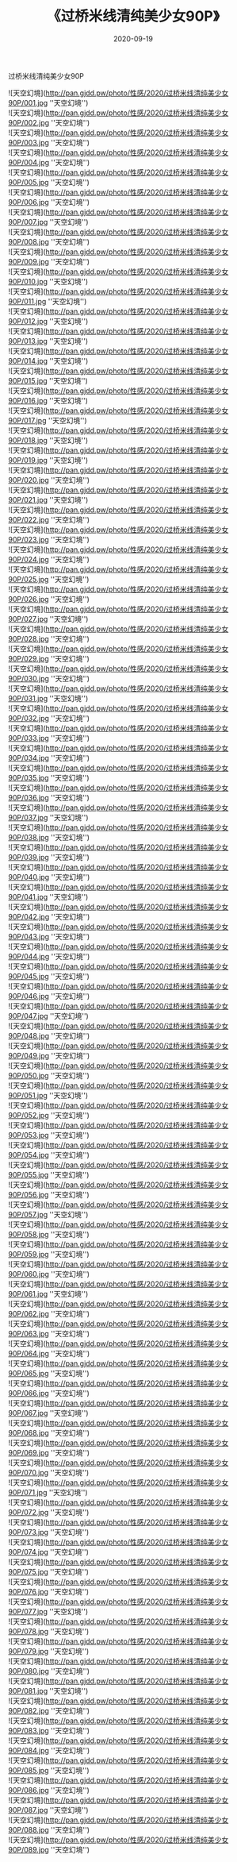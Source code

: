 ﻿---
layout: post
title:  《过桥米线清纯美少女90P》
date:   2020-09-19
img: http://pan.gjdd.pw/photo/性感/2020/过桥米线清纯美少女90P/000.jpg
categories: [美女, 性感, 泳衣]
---

过桥米线清纯美少女90P



![天空幻境](http://pan.gjdd.pw/photo/性感/2020/过桥米线清纯美少女90P/001.jpg ''天空幻境'') <br>
![天空幻境](http://pan.gjdd.pw/photo/性感/2020/过桥米线清纯美少女90P/002.jpg ''天空幻境'') <br>
![天空幻境](http://pan.gjdd.pw/photo/性感/2020/过桥米线清纯美少女90P/003.jpg ''天空幻境'') <br>
![天空幻境](http://pan.gjdd.pw/photo/性感/2020/过桥米线清纯美少女90P/004.jpg ''天空幻境'') <br>
![天空幻境](http://pan.gjdd.pw/photo/性感/2020/过桥米线清纯美少女90P/005.jpg ''天空幻境'') <br>
![天空幻境](http://pan.gjdd.pw/photo/性感/2020/过桥米线清纯美少女90P/006.jpg ''天空幻境'') <br>
![天空幻境](http://pan.gjdd.pw/photo/性感/2020/过桥米线清纯美少女90P/007.jpg ''天空幻境'') <br>
![天空幻境](http://pan.gjdd.pw/photo/性感/2020/过桥米线清纯美少女90P/008.jpg ''天空幻境'') <br>
![天空幻境](http://pan.gjdd.pw/photo/性感/2020/过桥米线清纯美少女90P/009.jpg ''天空幻境'') <br>
![天空幻境](http://pan.gjdd.pw/photo/性感/2020/过桥米线清纯美少女90P/010.jpg ''天空幻境'') <br>
![天空幻境](http://pan.gjdd.pw/photo/性感/2020/过桥米线清纯美少女90P/011.jpg ''天空幻境'') <br>
![天空幻境](http://pan.gjdd.pw/photo/性感/2020/过桥米线清纯美少女90P/012.jpg ''天空幻境'') <br>
![天空幻境](http://pan.gjdd.pw/photo/性感/2020/过桥米线清纯美少女90P/013.jpg ''天空幻境'') <br>
![天空幻境](http://pan.gjdd.pw/photo/性感/2020/过桥米线清纯美少女90P/014.jpg ''天空幻境'') <br>
![天空幻境](http://pan.gjdd.pw/photo/性感/2020/过桥米线清纯美少女90P/015.jpg ''天空幻境'') <br>
![天空幻境](http://pan.gjdd.pw/photo/性感/2020/过桥米线清纯美少女90P/016.jpg ''天空幻境'') <br>
![天空幻境](http://pan.gjdd.pw/photo/性感/2020/过桥米线清纯美少女90P/017.jpg ''天空幻境'') <br>
![天空幻境](http://pan.gjdd.pw/photo/性感/2020/过桥米线清纯美少女90P/018.jpg ''天空幻境'') <br>
![天空幻境](http://pan.gjdd.pw/photo/性感/2020/过桥米线清纯美少女90P/019.jpg ''天空幻境'') <br>
![天空幻境](http://pan.gjdd.pw/photo/性感/2020/过桥米线清纯美少女90P/020.jpg ''天空幻境'') <br>
![天空幻境](http://pan.gjdd.pw/photo/性感/2020/过桥米线清纯美少女90P/021.jpg ''天空幻境'') <br>
![天空幻境](http://pan.gjdd.pw/photo/性感/2020/过桥米线清纯美少女90P/022.jpg ''天空幻境'') <br>
![天空幻境](http://pan.gjdd.pw/photo/性感/2020/过桥米线清纯美少女90P/023.jpg ''天空幻境'') <br>
![天空幻境](http://pan.gjdd.pw/photo/性感/2020/过桥米线清纯美少女90P/024.jpg ''天空幻境'') <br>
![天空幻境](http://pan.gjdd.pw/photo/性感/2020/过桥米线清纯美少女90P/025.jpg ''天空幻境'') <br>
![天空幻境](http://pan.gjdd.pw/photo/性感/2020/过桥米线清纯美少女90P/026.jpg ''天空幻境'') <br>
![天空幻境](http://pan.gjdd.pw/photo/性感/2020/过桥米线清纯美少女90P/027.jpg ''天空幻境'') <br>
![天空幻境](http://pan.gjdd.pw/photo/性感/2020/过桥米线清纯美少女90P/028.jpg ''天空幻境'') <br>
![天空幻境](http://pan.gjdd.pw/photo/性感/2020/过桥米线清纯美少女90P/029.jpg ''天空幻境'') <br>
![天空幻境](http://pan.gjdd.pw/photo/性感/2020/过桥米线清纯美少女90P/030.jpg ''天空幻境'') <br>
![天空幻境](http://pan.gjdd.pw/photo/性感/2020/过桥米线清纯美少女90P/031.jpg ''天空幻境'') <br>
![天空幻境](http://pan.gjdd.pw/photo/性感/2020/过桥米线清纯美少女90P/032.jpg ''天空幻境'') <br>
![天空幻境](http://pan.gjdd.pw/photo/性感/2020/过桥米线清纯美少女90P/033.jpg ''天空幻境'') <br>
![天空幻境](http://pan.gjdd.pw/photo/性感/2020/过桥米线清纯美少女90P/034.jpg ''天空幻境'') <br>
![天空幻境](http://pan.gjdd.pw/photo/性感/2020/过桥米线清纯美少女90P/035.jpg ''天空幻境'') <br>
![天空幻境](http://pan.gjdd.pw/photo/性感/2020/过桥米线清纯美少女90P/036.jpg ''天空幻境'') <br>
![天空幻境](http://pan.gjdd.pw/photo/性感/2020/过桥米线清纯美少女90P/037.jpg ''天空幻境'') <br>
![天空幻境](http://pan.gjdd.pw/photo/性感/2020/过桥米线清纯美少女90P/038.jpg ''天空幻境'') <br>
![天空幻境](http://pan.gjdd.pw/photo/性感/2020/过桥米线清纯美少女90P/039.jpg ''天空幻境'') <br>
![天空幻境](http://pan.gjdd.pw/photo/性感/2020/过桥米线清纯美少女90P/040.jpg ''天空幻境'') <br>
![天空幻境](http://pan.gjdd.pw/photo/性感/2020/过桥米线清纯美少女90P/041.jpg ''天空幻境'') <br>
![天空幻境](http://pan.gjdd.pw/photo/性感/2020/过桥米线清纯美少女90P/042.jpg ''天空幻境'') <br>
![天空幻境](http://pan.gjdd.pw/photo/性感/2020/过桥米线清纯美少女90P/043.jpg ''天空幻境'') <br>
![天空幻境](http://pan.gjdd.pw/photo/性感/2020/过桥米线清纯美少女90P/044.jpg ''天空幻境'') <br>
![天空幻境](http://pan.gjdd.pw/photo/性感/2020/过桥米线清纯美少女90P/045.jpg ''天空幻境'') <br>
![天空幻境](http://pan.gjdd.pw/photo/性感/2020/过桥米线清纯美少女90P/046.jpg ''天空幻境'') <br>
![天空幻境](http://pan.gjdd.pw/photo/性感/2020/过桥米线清纯美少女90P/047.jpg ''天空幻境'') <br>
![天空幻境](http://pan.gjdd.pw/photo/性感/2020/过桥米线清纯美少女90P/048.jpg ''天空幻境'') <br>
![天空幻境](http://pan.gjdd.pw/photo/性感/2020/过桥米线清纯美少女90P/049.jpg ''天空幻境'') <br>
![天空幻境](http://pan.gjdd.pw/photo/性感/2020/过桥米线清纯美少女90P/050.jpg ''天空幻境'') <br>
![天空幻境](http://pan.gjdd.pw/photo/性感/2020/过桥米线清纯美少女90P/051.jpg ''天空幻境'') <br>
![天空幻境](http://pan.gjdd.pw/photo/性感/2020/过桥米线清纯美少女90P/052.jpg ''天空幻境'') <br>
![天空幻境](http://pan.gjdd.pw/photo/性感/2020/过桥米线清纯美少女90P/053.jpg ''天空幻境'') <br>
![天空幻境](http://pan.gjdd.pw/photo/性感/2020/过桥米线清纯美少女90P/054.jpg ''天空幻境'') <br>
![天空幻境](http://pan.gjdd.pw/photo/性感/2020/过桥米线清纯美少女90P/055.jpg ''天空幻境'') <br>
![天空幻境](http://pan.gjdd.pw/photo/性感/2020/过桥米线清纯美少女90P/056.jpg ''天空幻境'') <br>
![天空幻境](http://pan.gjdd.pw/photo/性感/2020/过桥米线清纯美少女90P/057.jpg ''天空幻境'') <br>
![天空幻境](http://pan.gjdd.pw/photo/性感/2020/过桥米线清纯美少女90P/058.jpg ''天空幻境'') <br>
![天空幻境](http://pan.gjdd.pw/photo/性感/2020/过桥米线清纯美少女90P/059.jpg ''天空幻境'') <br>
![天空幻境](http://pan.gjdd.pw/photo/性感/2020/过桥米线清纯美少女90P/060.jpg ''天空幻境'') <br>
![天空幻境](http://pan.gjdd.pw/photo/性感/2020/过桥米线清纯美少女90P/061.jpg ''天空幻境'') <br>
![天空幻境](http://pan.gjdd.pw/photo/性感/2020/过桥米线清纯美少女90P/062.jpg ''天空幻境'') <br>
![天空幻境](http://pan.gjdd.pw/photo/性感/2020/过桥米线清纯美少女90P/063.jpg ''天空幻境'') <br>
![天空幻境](http://pan.gjdd.pw/photo/性感/2020/过桥米线清纯美少女90P/064.jpg ''天空幻境'') <br>
![天空幻境](http://pan.gjdd.pw/photo/性感/2020/过桥米线清纯美少女90P/065.jpg ''天空幻境'') <br>
![天空幻境](http://pan.gjdd.pw/photo/性感/2020/过桥米线清纯美少女90P/066.jpg ''天空幻境'') <br>
![天空幻境](http://pan.gjdd.pw/photo/性感/2020/过桥米线清纯美少女90P/067.jpg ''天空幻境'') <br>
![天空幻境](http://pan.gjdd.pw/photo/性感/2020/过桥米线清纯美少女90P/068.jpg ''天空幻境'') <br>
![天空幻境](http://pan.gjdd.pw/photo/性感/2020/过桥米线清纯美少女90P/069.jpg ''天空幻境'') <br>
![天空幻境](http://pan.gjdd.pw/photo/性感/2020/过桥米线清纯美少女90P/070.jpg ''天空幻境'') <br>
![天空幻境](http://pan.gjdd.pw/photo/性感/2020/过桥米线清纯美少女90P/071.jpg ''天空幻境'') <br>
![天空幻境](http://pan.gjdd.pw/photo/性感/2020/过桥米线清纯美少女90P/072.jpg ''天空幻境'') <br>
![天空幻境](http://pan.gjdd.pw/photo/性感/2020/过桥米线清纯美少女90P/073.jpg ''天空幻境'') <br>
![天空幻境](http://pan.gjdd.pw/photo/性感/2020/过桥米线清纯美少女90P/074.jpg ''天空幻境'') <br>
![天空幻境](http://pan.gjdd.pw/photo/性感/2020/过桥米线清纯美少女90P/075.jpg ''天空幻境'') <br>
![天空幻境](http://pan.gjdd.pw/photo/性感/2020/过桥米线清纯美少女90P/076.jpg ''天空幻境'') <br>
![天空幻境](http://pan.gjdd.pw/photo/性感/2020/过桥米线清纯美少女90P/077.jpg ''天空幻境'') <br>
![天空幻境](http://pan.gjdd.pw/photo/性感/2020/过桥米线清纯美少女90P/078.jpg ''天空幻境'') <br>
![天空幻境](http://pan.gjdd.pw/photo/性感/2020/过桥米线清纯美少女90P/079.jpg ''天空幻境'') <br>
![天空幻境](http://pan.gjdd.pw/photo/性感/2020/过桥米线清纯美少女90P/080.jpg ''天空幻境'') <br>
![天空幻境](http://pan.gjdd.pw/photo/性感/2020/过桥米线清纯美少女90P/081.jpg ''天空幻境'') <br>
![天空幻境](http://pan.gjdd.pw/photo/性感/2020/过桥米线清纯美少女90P/082.jpg ''天空幻境'') <br>
![天空幻境](http://pan.gjdd.pw/photo/性感/2020/过桥米线清纯美少女90P/083.jpg ''天空幻境'') <br>
![天空幻境](http://pan.gjdd.pw/photo/性感/2020/过桥米线清纯美少女90P/084.jpg ''天空幻境'') <br>
![天空幻境](http://pan.gjdd.pw/photo/性感/2020/过桥米线清纯美少女90P/085.jpg ''天空幻境'') <br>
![天空幻境](http://pan.gjdd.pw/photo/性感/2020/过桥米线清纯美少女90P/086.jpg ''天空幻境'') <br>
![天空幻境](http://pan.gjdd.pw/photo/性感/2020/过桥米线清纯美少女90P/087.jpg ''天空幻境'') <br>
![天空幻境](http://pan.gjdd.pw/photo/性感/2020/过桥米线清纯美少女90P/088.jpg ''天空幻境'') <br>
![天空幻境](http://pan.gjdd.pw/photo/性感/2020/过桥米线清纯美少女90P/089.jpg ''天空幻境'') <br>